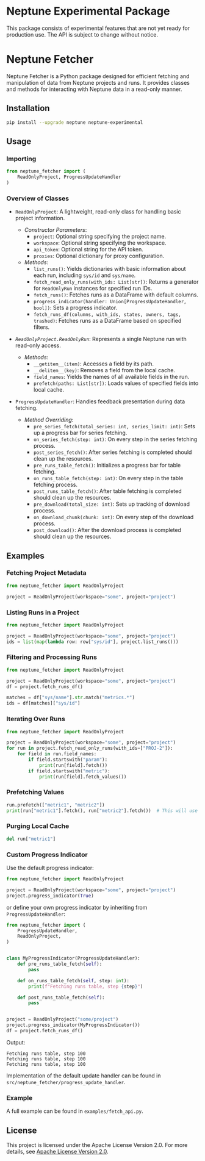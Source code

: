 # Neptune Experimental Package

This package consists of experimental features that are not yet ready for production use. The API is subject to change without notice.

# Neptune Fetcher

Neptune Fetcher is a Python package designed for efficient fetching and manipulation of data from Neptune projects and runs. It provides classes and methods for interacting with Neptune data in a read-only manner.

## Installation
```bash
pip install --upgrade neptune neptune-experimental
```

## Usage

### Importing

```python
from neptune_fetcher import (
    ReadOnlyProject, ProgressUpdateHandler
)
```

### Overview of Classes
- `ReadOnlyProject`: A lightweight, read-only class for handling basic project information.
    - _Constructor Parameters_:
        - `project`: Optional string specifying the project name.
        - `workspace`: Optional string specifying the workspace.
        - `api_token`: Optional string for the API token.
        - `proxies`: Optional dictionary for proxy configuration.
    - _Methods_:
        - `list_runs()`: Yields dictionaries with basic information about each run, including `sys/id` and `sys/name`.
        - `fetch_read_only_runs(with_ids: List[str])`: Returns a generator for `ReadOnlyRun` instances for specified run IDs.
        - `fetch_runs()`: Fetches runs as a DataFrame with default columns.
        - `progress_indicator(handler: Union[ProgressUpdateHandler, bool])`: Sets a progress indicator.
        - `fetch_runs_df(columns, with_ids, states, owners, tags, trashed)`: Fetches runs as a DataFrame based on specified filters.

- _`ReadOnlyProject.ReadOnlyRun`_: Represents a single Neptune run with read-only access.
    - _Methods_:
        - `__getitem__(item)`: Accesses a field by its path.
        - `__delitem__(key)`: Removes a field from the local cache.
        - `field_names`: Yields the names of all available fields in the run.
        - `prefetch(paths: List[str])`: Loads values of specified fields into local cache.

- `ProgressUpdateHandler`: Handles feedback presentation during data fetching.
    - _Method Overriding_:
        - `pre_series_fetch(total_series: int, series_limit: int)`: Sets up a progress bar for series fetching.
        - `on_series_fetch(step: int)`: On every step in the series fetching process.
        - `post_series_fetch()`: After series fetching is completed should clean up the resources.
        - `pre_runs_table_fetch()`: Initializes a progress bar for table fetching.
        - `on_runs_table_fetch(step: int)`: On every step in the table fetching process.
        - `post_runs_table_fetch()`: After table fetching is completed should clean up the resources.
        - `pre_download(total_size: int)`: Sets up tracking of download process.
        - `on_download_chunk(chunk: int)`: On every step of the download process.
        - `post_download()`: After the download process is completed should clean up the resources.


## Examples
### Fetching Project Metadata

```python
from neptune_fetcher import ReadOnlyProject

project = ReadOnlyProject(workspace="some", project="project")
```

### Listing Runs in a Project

```python
from neptune_fetcher import ReadOnlyProject

project = ReadOnlyProject(workspace="some", project="project")
ids = list(map(lambda row: row["sys/id"], project.list_runs()))
```

### Filtering and Processing Runs

```python
from neptune_fetcher import ReadOnlyProject

project = ReadOnlyProject(workspace="some", project="project")
df = project.fetch_runs_df()

matches = df["sys/name"].str.match("metrics.*")
ids = df[matches]["sys/id"]
```

### Iterating Over Runs

```python
from neptune_fetcher import ReadOnlyProject

project = ReadOnlyProject(workspace="some", project="project")
for run in project.fetch_read_only_runs(with_ids=["PROJ-2"]):
    for field in run.field_names:
        if field.startswith("param"):
            print(run[field].fetch())
        if field.startswith("metric"):
            print(run[field].fetch_values())
```

### Prefetching Values

```python
run.prefetch(["metric1", "metric2"])
print(run["metric1"].fetch(), run["metric2"].fetch())  # This will use the local cache
```

### Purging Local Cache

```python
del run["metric1"]
```

### Custom Progress Indicator

Use the default progress indicator:

```python
from neptune_fetcher import ReadOnlyProject

project = ReadOnlyProject(workspace="some", project="project")
project.progress_indicator(True)
```

or define your own progress indicator by inheriting from `ProgressUpdateHandler`:

```python
from neptune_fetcher import (
    ProgressUpdateHandler,
    ReadOnlyProject,
)


class MyProgressIndicator(ProgressUpdateHandler):
    def pre_runs_table_fetch(self):
        pass

    def on_runs_table_fetch(self, step: int):
        print(f"Fetching runs table, step {step}")

    def post_runs_table_fetch(self):
        pass


project = ReadOnlyProject("some/project")
project.progress_indicator(MyProgressIndicator())
df = project.fetch_runs_df()
```
Output:
```text
Fetching runs table, step 100
Fetching runs table, step 100
Fetching runs table, step 100
```

Implementation of the default update handler can be found in `src/neptune_fetcher/progress_update_handler`.

### Example
A full example can be found in `examples/fetch_api.py`.

## License

This project is licensed under the Apache License Version 2.0. For more details, see [Apache License Version 2.0](http://www.apache.org/licenses/LICENSE-2.0).
